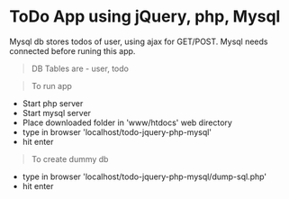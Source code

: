 # ToDo App using jQuery, php, Mysql

Mysql db stores todos of user, using ajax for GET/POST. Mysql needs connected before runing this app.

> DB Tables are  - user, todo


> To run app

- Start php server
- Start mysql server
- Place downloaded folder in 'www/htdocs' web directory
- type in browser 'localhost/todo-jquery-php-mysql'
- hit enter


> To create dummy db

- type in browser 'localhost/todo-jquery-php-mysql/dump-sql.php'
- hit enter


